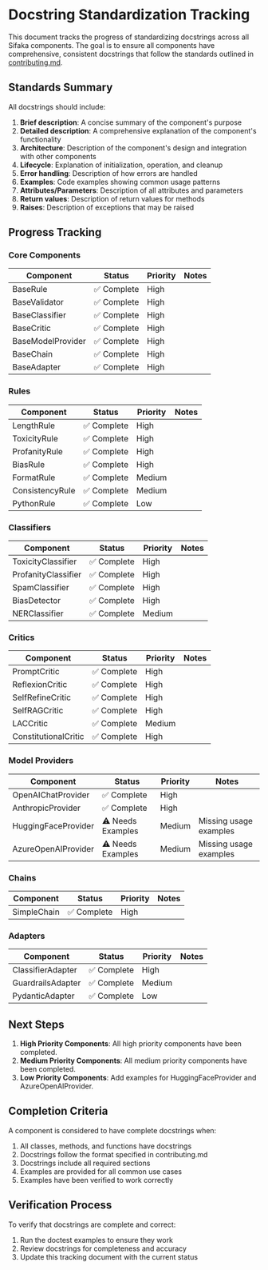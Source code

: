 # Docstring Standardization Tracking

This document tracks the progress of standardizing docstrings across all Sifaka components. The goal is to ensure all components have comprehensive, consistent docstrings that follow the standards outlined in [contributing.md](contributing.md).

## Standards Summary

All docstrings should include:

1. **Brief description**: A concise summary of the component's purpose
2. **Detailed description**: A comprehensive explanation of the component's functionality
3. **Architecture**: Description of the component's design and integration with other components
4. **Lifecycle**: Explanation of initialization, operation, and cleanup
5. **Error handling**: Description of how errors are handled
6. **Examples**: Code examples showing common usage patterns
7. **Attributes/Parameters**: Description of all attributes and parameters
8. **Return values**: Description of return values for methods
9. **Raises**: Description of exceptions that may be raised

## Progress Tracking

### Core Components

| Component | Status | Priority | Notes |
|-----------|--------|----------|-------|
| BaseRule | ✅ Complete | High | |
| BaseValidator | ✅ Complete | High | |
| BaseClassifier | ✅ Complete | High | |
| BaseCritic | ✅ Complete | High | |
| BaseModelProvider | ✅ Complete | High | |
| BaseChain | ✅ Complete | High | |
| BaseAdapter | ✅ Complete | High | |

### Rules

| Component | Status | Priority | Notes |
|-----------|--------|----------|-------|
| LengthRule | ✅ Complete | High | |
| ToxicityRule | ✅ Complete | High | |
| ProfanityRule | ✅ Complete | High | |
| BiasRule | ✅ Complete | High | |
| FormatRule | ✅ Complete | Medium | |
| ConsistencyRule | ✅ Complete | Medium | |
| PythonRule | ✅ Complete | Low | |

### Classifiers

| Component | Status | Priority | Notes |
|-----------|--------|----------|-------|
| ToxicityClassifier | ✅ Complete | High | |
| ProfanityClassifier | ✅ Complete | High | |
| SpamClassifier | ✅ Complete | High | |
| BiasDetector | ✅ Complete | High | |
| NERClassifier | ✅ Complete | Medium | |

### Critics

| Component | Status | Priority | Notes |
|-----------|--------|----------|-------|
| PromptCritic | ✅ Complete | High | |
| ReflexionCritic | ✅ Complete | High | |
| SelfRefineCritic | ✅ Complete | High | |
| SelfRAGCritic | ✅ Complete | High | |
| LACCritic | ✅ Complete | Medium | |
| ConstitutionalCritic | ✅ Complete | High | |

### Model Providers

| Component | Status | Priority | Notes |
|-----------|--------|----------|-------|
| OpenAIChatProvider | ✅ Complete | High | |
| AnthropicProvider | ✅ Complete | High | |
| HuggingFaceProvider | ⚠️ Needs Examples | Medium | Missing usage examples |
| AzureOpenAIProvider | ⚠️ Needs Examples | Medium | Missing usage examples |


### Chains

| Component | Status | Priority | Notes |
|-----------|--------|----------|-------|
| SimpleChain | ✅ Complete | High | |

### Adapters

| Component | Status | Priority | Notes |
|-----------|--------|----------|-------|
| ClassifierAdapter | ✅ Complete | High | |
| GuardrailsAdapter | ✅ Complete | Medium | |
| PydanticAdapter | ✅ Complete | Low | |

## Next Steps

1. **High Priority Components**: All high priority components have been completed.
2. **Medium Priority Components**: All medium priority components have been completed.
3. **Low Priority Components**: Add examples for HuggingFaceProvider and AzureOpenAIProvider.

## Completion Criteria

A component is considered to have complete docstrings when:

1. All classes, methods, and functions have docstrings
2. Docstrings follow the format specified in contributing.md
3. Docstrings include all required sections
4. Examples are provided for all common use cases
5. Examples have been verified to work correctly

## Verification Process

To verify that docstrings are complete and correct:

1. Run the doctest examples to ensure they work
2. Review docstrings for completeness and accuracy
3. Update this tracking document with the current status
